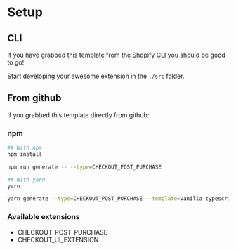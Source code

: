 # Setup

## CLI

If you have grabbed this template from the Shopify CLI you should be good to go!

Start developing your awesome extension in the `./src` folder.

## From github

If you grabbed this template directly from github:

### npm

```bash
## With npm
npm install

npm run generate -- --type=CHECKOUT_POST_PURCHASE

## With yarn
yarn

yarn generate --type=CHECKOUT_POST_PURCHASE --template=vanilla-typescript
```

### Available extensions

- CHECKOUT_POST_PURCHASE
- CHECKOUT_UI_EXTENSION
